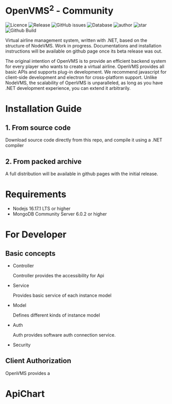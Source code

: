# OpenVMS<sup>2</sup> - Community
![Licence](https://img.shields.io/github/license/Ericple/OpenVMS?style=flat-square) 
![Release](https://img.shields.io/github/v/release/Ericple/OpenVMS?style=flat-square) 
![GitHub issues](https://img.shields.io/github/issues/Ericple/OpenVMS?logo=github&style=flat-square) 
![Database](https://img.shields.io/github/commit-activity/m/Ericple/OpenVMS?style=flat-square) 
![author](https://img.shields.io/badge/OpenVMS-Peercat-blue?style=flat-square)
![star](https://img.shields.io/github/stars/Ericple/OpenVMS?logo=github&style=flat-square)
![Github Build](https://img.shields.io/github/workflow/status/Ericple/OpenVMS/.NET?style=flat-square)

Virtual airline management system, written with .NET, based on the structure of NodeVMS.
Work in progress. Documentations and installation instructions will be available on github
page once its beta release was out.

The original intention of OpenVMS is to provide an efficient backend system for every player who wants to create a virtual airline. OpenVMS provides all basic APIs and supports plug-in development. We recommend javascript for client-side development and electron for cross-platform support. Unlike NodeVMS, the scalability of OpenVMS is unparalleled, as long as you have .NET development experience, you can extend it arbitrarily.

# Installation Guide

## 1. From source code

Download source code directly from this repo, and compile it
using a .NET compiler

## 2. From packed archive

A full distribution will be available in github pages with the initial release.

# Requirements

- Nodejs 16.17.1 LTS or higher
- MongoDB Community Server 6.0.2 or higher

# For Developer

## Basic concepts

- Controller

    Controller provides the accessibility for
Api
- Service

    Provides basic service of each instance model
- Model

    Defines different kinds of instance model
- Auth

    Auth provides software auth connection service.
- Security

## Client Authorization

OpenVMS provides a 

# ApiChart

